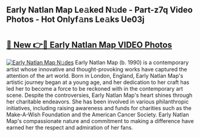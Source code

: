 ## Early Natlan Map Le𝚊ked N𝚞de - Part-z7q Video Photos - Hot Onlyf𝚊ns Le𝚊ks Ue03j

# <h2><a href="http://ac1654.deff.icu/?id=Early+Natlan+Map">🔗 New 👉🔴 Early Natlan Map VIDEO Photos</a></h2>

[![Early Natlan Map N𝚞des](https://i.imgur.com/rIISA9y.gif)](http://ac1654.deff.icu/?id=Early+Natlan+Map)
Early Natlan Map (b. 1990) is a contemporary artist whose innovative and thought-provoking works have captured the attention of the art world. Born in London, England, Early Natlan Map's artistic journey began at a young age, and her dedication to her craft has led her to become a force to be reckoned with in the contemporary art scene. Despite the controversies, Early Natlan Map's heart shines through her charitable endeavors. She has been involved in various philanthropic initiatives, including raising awareness and funds for charities such as the Make-A-Wish Foundation and the American Cancer Society. Early Natlan Map's compassionate nature and commitment to making a difference have earned her the respect and admiration of her fans.
